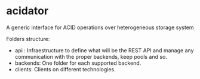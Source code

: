 acidator
========
A generic interface for ACID operations over heterogeneous storage system

Folders structure:
- api : Infraestructure to define what will be the REST API and manage any 
    communication with the proper backends, keep pools and so. 
- backends: One folder for each supported backend.
- clients: Clients on different technologies.
    
